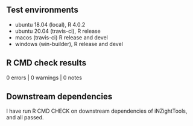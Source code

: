 ## Test environments
* ubuntu 18.04 (local), R 4.0.2
* ubuntu 20.04 (travis-ci), R release
* macos (travis-ci) R release and devel
* windows (win-builder), R release and devel

## R CMD check results

0 errors | 0 warnings | 0 notes

## Downstream dependencies

I have run R CMD CHECK on downstream dependencies of iNZightTools, and all passed.
